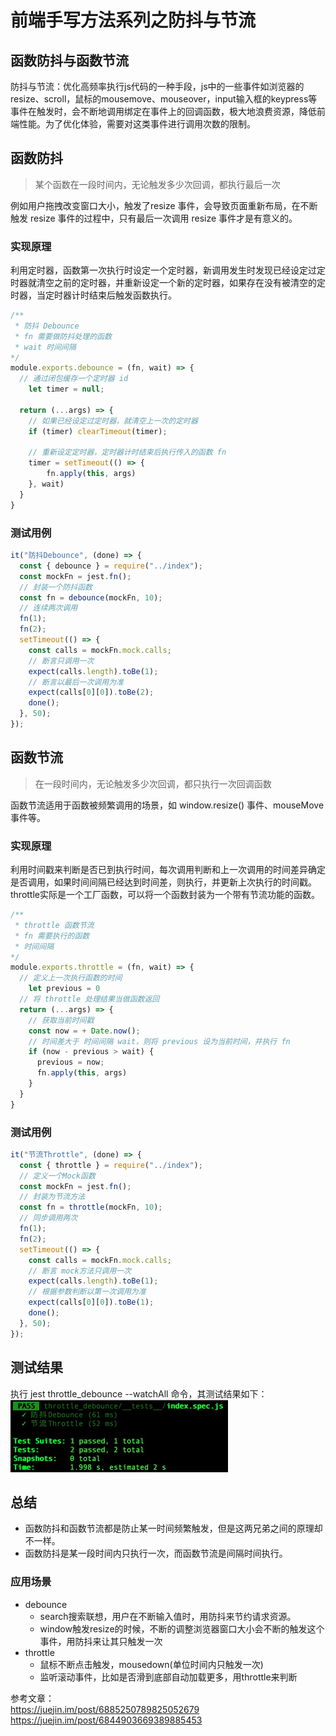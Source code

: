 # 前端手写方法系列之防抖与节流


## 函数防抖与函数节流

防抖与节流：优化高频率执行js代码的一种手段，js中的一些事件如浏览器的resize、scroll，鼠标的mousemove、mouseover，input输入框的keypress等事件在触发时，会不断地调用绑定在事件上的回调函数，极大地浪费资源，降低前端性能。为了优化体验，需要对这类事件进行调用次数的限制。

## 函数防抖

> 某个函数在一段时间内，无论触发多少次回调，都执行最后一次

例如用户拖拽改变窗口大小，触发了resize 事件，会导致页面重新布局，在不断触发 resize 事件的过程中，只有最后一次调用 resize 事件才是有意义的。

### 实现原理

利用定时器，函数第一次执行时设定一个定时器，新调用发生时发现已经设定过定时器就清空之前的定时器，并重新设定一个新的定时器，如果存在没有被清空的定时器，当定时器计时结束后触发函数执行。

```js
/**
 * 防抖 Debounce
 * fn 需要做防抖处理的函数
 * wait 时间间隔
*/
module.exports.debounce = (fn, wait) => {
  // 通过闭包缓存一个定时器 id
    let timer = null;
  
  return (...args) => {
    // 如果已经设定过定时器，就清空上一次的定时器
    if (timer) clearTimeout(timer);
    
    // 重新设定定时器，定时器计时结束后执行传入的函数 fn
    timer = setTimeout(() => {
        fn.apply(this, args)
    }, wait)
  }
}
```

### 测试用例

```js
it("防抖Debounce", (done) => {
  const { debounce } = require("../index");
  const mockFn = jest.fn();
  // 封装一个防抖函数
  const fn = debounce(mockFn, 10);
  // 连续两次调用
  fn(1);
  fn(2);
  setTimeout(() => {
    const calls = mockFn.mock.calls;
    // 断言只调用一次
    expect(calls.length).toBe(1);
    // 断言以最后一次调用为准
    expect(calls[0][0]).toBe(2);
    done();
  }, 50);
});
```

## 函数节流

> 在一段时间内，无论触发多少次回调，都只执行一次回调函数

函数节流适用于函数被频繁调用的场景，如 window.resize() 事件、mouseMove 事件等。

### 实现原理

利用时间戳来判断是否已到执行时间，每次调用判断和上一次调用的时间差异确定是否调用，如果时间间隔已经达到时间差，则执行，并更新上次执行的时间戳。throttle实际是一个工厂函数，可以将一个函数封装为一个带有节流功能的函数。

```js
/**
 * throttle 函数节流
 * fn 需要执行的函数
 * 时间间隔
*/
module.exports.throttle = (fn, wait) => {
  // 定义上一次执行函数的时间
    let previous = 0
  // 将 throttle 处理结果当做函数返回
  return (...args) => {
    // 获取当前时间戳
    const now = + Date.now();
    // 时间差大于 时间间隔 wait，则将 previous 设为当前时间，并执行 fn
    if (now - previous > wait) {
      previous = now;
      fn.apply(this, args)
    }
  }
}
```

### 测试用例
```js
it("节流Throttle", (done) => {
  const { throttle } = require("../index");
  // 定义一个Mock函数
  const mockFn = jest.fn();
  // 封装为节流方法
  const fn = throttle(mockFn, 10);
  // 同步调用两次
  fn(1);
  fn(2);
  setTimeout(() => {
    const calls = mockFn.mock.calls;
    // 断言 mock方法只调用一次
    expect(calls.length).toBe(1);
    // 根据参数判断以第一次调用为准
    expect(calls[0][0]).toBe(1);
    done();
  }, 50);
});
```

## 测试结果

执行 jest throttle_debounce --watchAll 命令，其测试结果如下：
![throttle_debounce](/assets/throttle_debounce.png)

## 总结

- 函数防抖和函数节流都是防止某一时间频繁触发，但是这两兄弟之间的原理却不一样。
- 函数防抖是某一段时间内只执行一次，而函数节流是间隔时间执行。

### 应用场景

- debounce
    - search搜索联想，用户在不断输入值时，用防抖来节约请求资源。
    - window触发resize的时候，不断的调整浏览器窗口大小会不断的触发这个事件，用防抖来让其只触发一次
- throttle
    - 鼠标不断点击触发，mousedown(单位时间内只触发一次)
    - 监听滚动事件，比如是否滑到底部自动加载更多，用throttle来判断

参考文章：<br/>
https://juejin.im/post/6885250789825052679<br/>
https://juejin.im/post/6844903669389885453